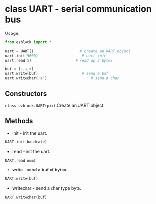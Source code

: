# class UART - serial communication bus

Usage:
```python
from ezblock import *

uart = UART()                     # create an UART object 
uart.init(9600)                    # uart init
uart.read(5)                    # read up 5 bytes

buf = [1,3,5]
uart.write(buf)                    # send a buf
uart.writechar('a')                    # send a char
```
## Constructors
```class ezblock.UART(pin)```
Create an UART object.

## Methods
- init - init the uart.
```python
UART.init(baudrate)
```
- read - init the uart.
```python
UART.read(num)
```
- write - send a buf of bytes.
```python
UART.write(buf)
```
- writechar - send a char type byte.
```python
UART.writechar(buf)
```
